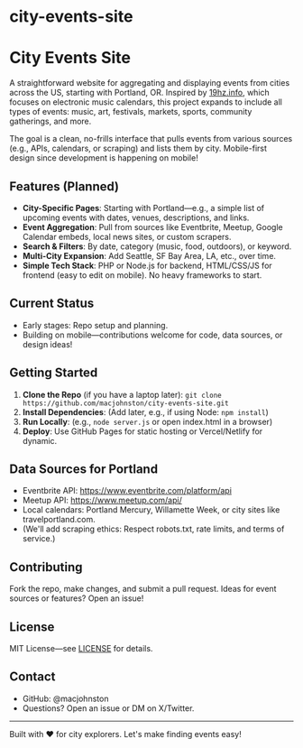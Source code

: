 # city-events-site

# City Events Site

A straightforward website for aggregating and displaying events from cities across the US, starting with Portland, OR. Inspired by [19hz.info](https://19hz.info/), which focuses on electronic music calendars, this project expands to include all types of events: music, art, festivals, markets, sports, community gatherings, and more.

The goal is a clean, no-frills interface that pulls events from various sources (e.g., APIs, calendars, or scraping) and lists them by city. Mobile-first design since development is happening on mobile!

## Features (Planned)
- **City-Specific Pages**: Starting with Portland—e.g., a simple list of upcoming events with dates, venues, descriptions, and links.
- **Event Aggregation**: Pull from sources like Eventbrite, Meetup, Google Calendar embeds, local news sites, or custom scrapers.
- **Search & Filters**: By date, category (music, food, outdoors), or keyword.
- **Multi-City Expansion**: Add Seattle, SF Bay Area, LA, etc., over time.
- **Simple Tech Stack**: PHP or Node.js for backend, HTML/CSS/JS for frontend (easy to edit on mobile). No heavy frameworks to start.

## Current Status
- Early stages: Repo setup and planning.
- Building on mobile—contributions welcome for code, data sources, or design ideas!

## Getting Started
1. **Clone the Repo** (if you have a laptop later): `git clone https://github.com/macjohnston/city-events-site.git`
2. **Install Dependencies**: (Add later, e.g., if using Node: `npm install`)
3. **Run Locally**: (e.g., `node server.js` or open index.html in a browser)
4. **Deploy**: Use GitHub Pages for static hosting or Vercel/Netlify for dynamic.

## Data Sources for Portland
- Eventbrite API: https://www.eventbrite.com/platform/api
- Meetup API: https://www.meetup.com/api/
- Local calendars: Portland Mercury, Willamette Week, or city sites like travelportland.com.
- (We'll add scraping ethics: Respect robots.txt, rate limits, and terms of service.)

## Contributing
Fork the repo, make changes, and submit a pull request. Ideas for event sources or features? Open an issue!

## License
MIT License—see [LICENSE](LICENSE) for details.

## Contact
- GitHub: @macjohnston
- Questions? Open an issue or DM on X/Twitter.

---
Built with ❤️ for city explorers. Let's make finding events easy!